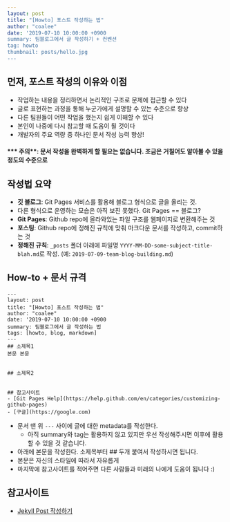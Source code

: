```yaml
---
layout: post
title: "[Howto] 포스트 작성하는 법"
author: "coalee"
date: '2019-07-10 10:00:00 +0900
summary: 팀블로그에서 글 작성하기 + 컨벤션
tag: howto
thumbnail: posts/hello.jpg
---
```


## 먼저, 포스트 작성의 이유와 이점

- 작업하는 내용을 정리하면서 논리적인 구조로 문제에 접근할 수 있다
- 글로 표현하는 과정을 통해 누군가에게 설명할 수 있는 수준으로 향상
- 다른 팀원들이 어떤 작업을 했는지 쉽게 이해할 수 있다
- 본인이 나중에 다시 참고할 때 도움이 될 것이다
- 개발자의 주요 역량 중 하나인 문서 작성 능력 향상!

#### *** 주의**: 문서 작성을 완벽하게 할 필요는 없습니다. 조금은 거칠어도 알아볼 수 있을 정도의 수준으로 



## 작성법 요약

- **깃 블로그**: Git Pages 서비스를 활용해 블로그 형식으로 글을 올리는 것. 
- 다른 형식으로 운영하는 모습은 아직 보진 못했다. Git Pages == 블로그?
- **Git Pages**: Github repo에 올라와있는 파일 구조를 웹페이지로 변환해주는 것
- **포스팅**: Github repo에 정해진 규칙에 맞춰 마크다운 문서를 작성하고, commit하는 것
- **정해진 규칙**: `_posts` 폴더 아래에 파일명 `YYYY-MM-DD-some-subject-title-blah.md`로 작성. (예: `2019-07-09-team-blog-building.md`)



## How-to + 문서 규격

```
---
layout: post
title: "[Howto] 포스트 작성하는 법"
author: "coalee"
date: '2019-07-10 10:00:00 +0900
summary: 팀블로그에서 글 작성하는 법
tags: [howto, blog, markdown]
---
## 소제목1
본문 본문


## 소제목2


## 참고사이트
- [Git Pages Help](https://help.github.com/en/categories/customizing-github-pages)
- [구글](https://google.com)
```

- 문서 맨 위 `---` 사이에 글에 대한 metadata를 작성한다. 
  - 아직 summary와 tag는 활용하지 않고 있지만 우선 작성해주시면 이후에 활용할 수 있을 것 같습니다.
- 아래에 본문을 작성한다. 소제목부터 ## 두개 붙여서 작성하시면 됩니다.
- 본문은 자신의 스타일에 따라서 자유롭게
- 마지막에 참고사이트를 적어주면 다른 사람들과 미래의 나에게 도움이 됩니다 :)



## 참고사이트

- [Jekyll Post 작성하기](https://jekyllrb-ko.github.io/docs/posts/)

